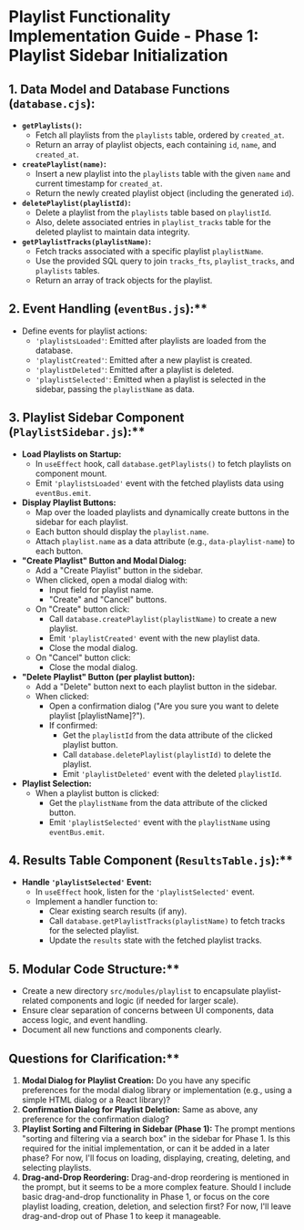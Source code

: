 # Playlist Functionality Implementation Guide - Phase 1: Playlist Sidebar Initialization

## 1. Data Model and Database Functions (`database.cjs`):

*   **`getPlaylists()`:** 
    *   Fetch all playlists from the `playlists` table, ordered by `created_at`.
    *   Return an array of playlist objects, each containing `id`, `name`, and `created_at`.
*   **`createPlaylist(name)`:**
    *   Insert a new playlist into the `playlists` table with the given `name` and current timestamp for `created_at`.
    *   Return the newly created playlist object (including the generated `id`).
*   **`deletePlaylist(playlistId)`:**
    *   Delete a playlist from the `playlists` table based on `playlistId`.
    *   Also, delete associated entries in `playlist_tracks` table for the deleted playlist to maintain data integrity.
*   **`getPlaylistTracks(playlistName)`:**
    *   Fetch tracks associated with a specific playlist `playlistName`.
    *   Use the provided SQL query to join `tracks_fts`, `playlist_tracks`, and `playlists` tables.
    *   Return an array of track objects for the playlist.

## 2. Event Handling (`eventBus.js`):**

*   Define events for playlist actions:
    *   `'playlistsLoaded'`: Emitted after playlists are loaded from the database.
    *   `'playlistCreated'`: Emitted after a new playlist is created.
    *   `'playlistDeleted'`: Emitted after a playlist is deleted.
    *   `'playlistSelected'`: Emitted when a playlist is selected in the sidebar, passing the `playlistName` as data.

## 3. Playlist Sidebar Component (`PlaylistSidebar.js`):**

*   **Load Playlists on Startup:**
    *   In `useEffect` hook, call `database.getPlaylists()` to fetch playlists on component mount.
    *   Emit `'playlistsLoaded'` event with the fetched playlists data using `eventBus.emit`.
*   **Display Playlist Buttons:**
    *   Map over the loaded playlists and dynamically create buttons in the sidebar for each playlist.
    *   Each button should display the `playlist.name`.
    *   Attach `playlist.name` as a data attribute (e.g., `data-playlist-name`) to each button.
*   **"Create Playlist" Button and Modal Dialog:**
    *   Add a "Create Playlist" button in the sidebar.
    *   When clicked, open a modal dialog with:
        *   Input field for playlist name.
        *   "Create" and "Cancel" buttons.
    *   On "Create" button click:
        *   Call `database.createPlaylist(playlistName)` to create a new playlist.
        *   Emit `'playlistCreated'` event with the new playlist data.
        *   Close the modal dialog.
    *   On "Cancel" button click:
        *   Close the modal dialog.
*   **"Delete Playlist" Button (per playlist button):**
    *   Add a "Delete" button next to each playlist button in the sidebar.
    *   When clicked:
        *   Open a confirmation dialog ("Are you sure you want to delete playlist [playlistName]?").
        *   If confirmed:
            *   Get the `playlistId` from the data attribute of the clicked playlist button.
            *   Call `database.deletePlaylist(playlistId)` to delete the playlist.
            *   Emit `'playlistDeleted'` event with the deleted `playlistId`.
*   **Playlist Selection:**
    *   When a playlist button is clicked:
        *   Get the `playlistName` from the data attribute of the clicked button.
        *   Emit `'playlistSelected'` event with the `playlistName` using `eventBus.emit`.

## 4. Results Table Component (`ResultsTable.js`):**

*   **Handle `'playlistSelected'` Event:**
    *   In `useEffect` hook, listen for the `'playlistSelected'` event.
    *   Implement a handler function to:
        *   Clear existing search results (if any).
        *   Call `database.getPlaylistTracks(playlistName)` to fetch tracks for the selected playlist.
        *   Update the `results` state with the fetched playlist tracks.

## 5. Modular Code Structure:**

*   Create a new directory `src/modules/playlist` to encapsulate playlist-related components and logic (if needed for larger scale).
*   Ensure clear separation of concerns between UI components, data access logic, and event handling.
*   Document all new functions and components clearly.

## Questions for Clarification:**

1.  **Modal Dialog for Playlist Creation:** Do you have any specific preferences for the modal dialog library or implementation (e.g., using a simple HTML dialog or a React library)?
2.  **Confirmation Dialog for Playlist Deletion:**  Same as above, any preference for the confirmation dialog?
3.  **Playlist Sorting and Filtering in Sidebar (Phase 1):** The prompt mentions "sorting and filtering via a search box" in the sidebar for Phase 1. Is this required for the initial implementation, or can it be added in a later phase? For now, I'll focus on loading, displaying, creating, deleting, and selecting playlists.
4.  **Drag-and-Drop Reordering:** Drag-and-drop reordering is mentioned in the prompt, but it seems to be a more complex feature. Should I include basic drag-and-drop functionality in Phase 1, or focus on the core playlist loading, creation, deletion, and selection first? For now, I'll leave drag-and-drop out of Phase 1 to keep it manageable.